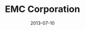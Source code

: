 ---
date: 2013-07-10
title: EMC Corporation
categories: diamond
logo: emc.png
www: http://www.emc.com 
---